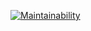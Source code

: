 [![Maintainability](https://api.codeclimate.com/v1/badges/fbc4fb2100e75266b192/maintainability)](https://codeclimate.com/github/dev1vitaly/readmaru/maintainability)
